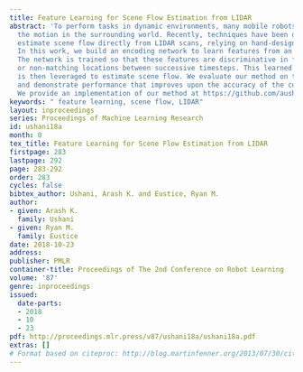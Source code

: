 ```yaml
---
title: Feature Learning for Scene Flow Estimation from LIDAR
abstract: 'To perform tasks in dynamic environments, many mobile robots must estimate
  the motion in the surrounding world. Recently, techniques have been developed to
  estimate scene flow directly from LIDAR scans, relying on hand-designed features.
  In this work, we build an encoding network to learn features from an occupancy grid.
  The network is trained so that these features are discriminative in finding matching
  or non-matching locations between successive timesteps. This learned feature space
  is then leveraged to estimate scene flow. We evaluate our method on the KITTI dataset
  and demonstrate performance that improves upon the accuracy of the current state-of-the-art.
  We provide an implementation of our method at https://github.com/aushani/flsf. '
keywords: " feature learning, scene flow, LIDAR"
layout: inproceedings
series: Proceedings of Machine Learning Research
id: ushani18a
month: 0
tex_title: Feature Learning for Scene Flow Estimation from LIDAR
firstpage: 283
lastpage: 292
page: 283-292
order: 283
cycles: false
bibtex_author: Ushani, Arash K. and Eustice, Ryan M.
author:
- given: Arash K.
  family: Ushani
- given: Ryan M.
  family: Eustice
date: 2018-10-23
address: 
publisher: PMLR
container-title: Proceedings of The 2nd Conference on Robot Learning
volume: '87'
genre: inproceedings
issued:
  date-parts:
  - 2018
  - 10
  - 23
pdf: http://proceedings.mlr.press/v87/ushani18a/ushani18a.pdf
extras: []
# Format based on citeproc: http://blog.martinfenner.org/2013/07/30/citeproc-yaml-for-bibliographies/
---
```

